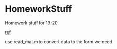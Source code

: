 # HomeworkStuff
Homework stuff for 19-20

[ref](https://www.hrwhisper.me/introduction-to-simplex-algorithm/)

use read_mat.m to convert data to the form we need